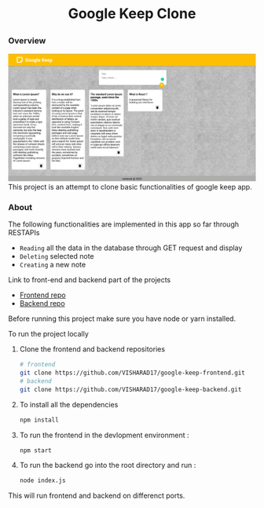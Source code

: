 # <p align='center'>Google Keep Clone</p>

### Overview
![google-keep-app](google-keep-app_ss.png)
This project is an attempt to clone basic functionalities of google keep app.

### About
The following functionalities are implemented in this app so far through RESTAPIs
- `Reading` all the data in the database through GET request and display
- `Deleting` selected note
- `Creating` a new note 

Link to front-end and backend part of the projects
- [Frontend repo](https://github.com/VISHARAD17/google-keep-frontend)
- [Backend repo](https://github.com/VISHARAD17/google-keep-backend)

Before running this project make sure you have node or yarn installed.

To run the project locally

1. Clone the frontend and backend repositories
   ```bash
   # frontend
   git clone https://github.com/VISHARAD17/google-keep-frontend.git
   # backend
   git clone https://github.com/VISHARAD17/google-keep-backend.git
   ```
2. To install all the dependencies
   ```bash
   npm install
   ```
3. To run the frontend in the devlopment environment :
   ```bash
   npm start
   ```
4. To run the backend go into the root directory and run :
   ```bash
   node index.js
   ```
This will run frontend and backend on differenct ports.